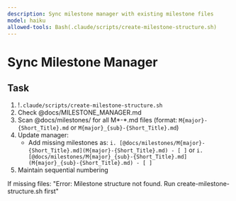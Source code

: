 ```yaml
---
description: Sync milestone manager with existing milestone files
model: haiku
allowed-tools: Bash(.claude/scripts/create-milestone-structure.sh)
---
```


# Sync Milestone Manager

## Task

1. !`.claude/scripts/create-milestone-structure.sh`
2. Check @docs/MILESTONE_MANAGER.md
3. Scan @docs/milestones/ for all M*-*.md files (format: `M{major}-{Short_Title}.md` or `M{major}_{sub}-{Short_Title}.md`)
4. Update manager:
   - Add missing milestones as: `i. [@docs/milestones/M{major}-{Short_Title}.md](M{major}-{Short_Title}.md) - [ ]` or `i. [@docs/milestones/M{major}_{sub}-{Short_Title}.md](M{major}_{sub}-{Short_Title}.md) - [ ]`
5. Maintain sequential numbering

If missing files: "Error: Milestone structure not found. Run create-milestone-structure.sh first"
